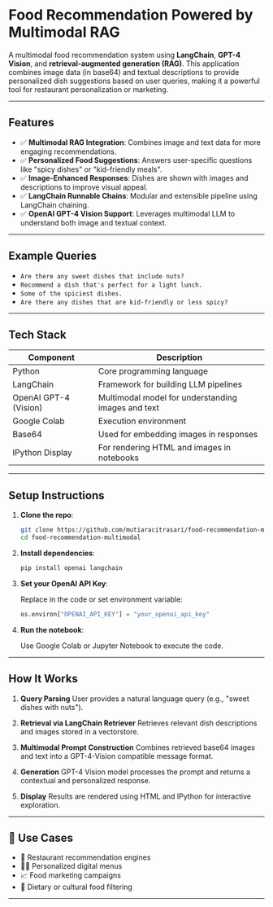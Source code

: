 # Food Recommendation Powered by Multimodal RAG

A multimodal food recommendation system using **LangChain**, **GPT-4 Vision**, and **retrieval-augmented generation (RAG)**. This application combines image data (in base64) and textual descriptions to provide personalized dish suggestions based on user queries, making it a powerful tool for restaurant personalization or marketing.

---

## Features

* ✅ **Multimodal RAG Integration**: Combines image and text data for more engaging recommendations.
* ✅ **Personalized Food Suggestions**: Answers user-specific questions like "spicy dishes" or "kid-friendly meals".
* ✅ **Image-Enhanced Responses**: Dishes are shown with images and descriptions to improve visual appeal.
* ✅ **LangChain Runnable Chains**: Modular and extensible pipeline using LangChain chaining.
* ✅ **OpenAI GPT-4 Vision Support**: Leverages multimodal LLM to understand both image and textual context.

---

## Example Queries

* `Are there any sweet dishes that include nuts?`
* `Recommend a dish that's perfect for a light lunch.`
* `Some of the spiciest dishes.`
* `Are there any dishes that are kid-friendly or less spicy?`

---

## Tech Stack

| Component             | Description                                        |
| --------------------- | -------------------------------------------------- |
| Python                | Core programming language                          |
| LangChain             | Framework for building LLM pipelines               |
| OpenAI GPT-4 (Vision) | Multimodal model for understanding images and text |
| Google Colab          | Execution environment                              |
| Base64                | Used for embedding images in responses             |
| IPython Display       | For rendering HTML and images in notebooks         |

---

## Setup Instructions

1. **Clone the repo**:

   ```bash
   git clone https://github.com/mutiaracitrasari/food-recommendation-multimodal.git 
   cd food-recommendation-multimodal
   ```

2. **Install dependencies**:

   ```bash
   pip install openai langchain
   ```

3. **Set your OpenAI API Key**:

   Replace in the code or set environment variable:

   ```python
   os.environ["OPENAI_API_KEY"] = "your_openai_api_key"
   ```

4. **Run the notebook**:

   Use Google Colab or Jupyter Notebook to execute the code.

---

## How It Works

1. **Query Parsing**
   User provides a natural language query (e.g., "sweet dishes with nuts").

2. **Retrieval via LangChain Retriever**
   Retrieves relevant dish descriptions and images stored in a vectorstore.

3. **Multimodal Prompt Construction**
   Combines retrieved base64 images and text into a GPT-4-Vision compatible message format.

4. **Generation**
   GPT-4 Vision model processes the prompt and returns a contextual and personalized response.

5. **Display**
   Results are rendered using HTML and IPython for interactive exploration.

---

## 🚀 Use Cases

* 🍴 Restaurant recommendation engines
* 🧑‍🍳 Personalized digital menus
* 📈 Food marketing campaigns
* 🍕 Dietary or cultural food filtering

---



